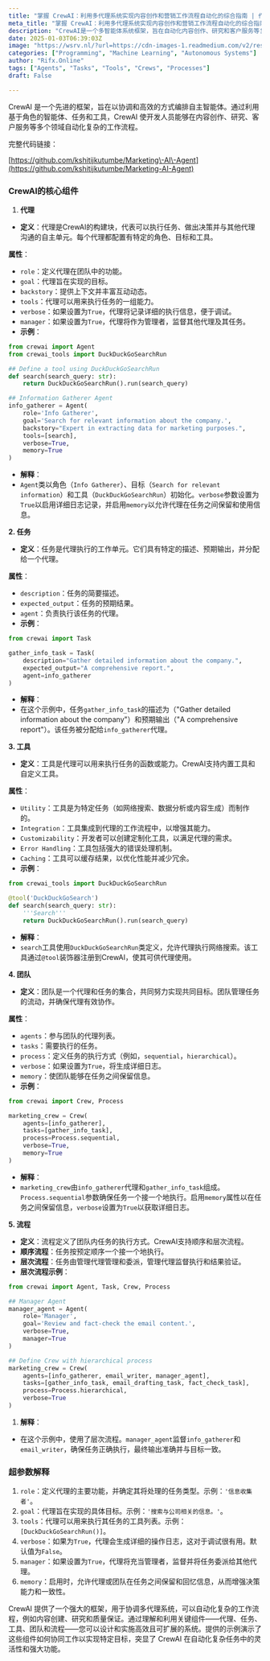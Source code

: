 ```yaml
---
title: "掌握 CrewAI：利用多代理系统实现内容创作和营销工作流程自动化的综合指南 | 作者：Kshitij Kutumbe | Medium"
meta_title: "掌握 CrewAI：利用多代理系统实现内容创作和营销工作流程自动化的综合指南 | 作者：Kshitij Kutumbe | Medium"
description: "CrewAI是一个多智能体系统框架，旨在自动化内容创作、研究和客户服务等复杂工作流程。其核心组件包括代理、任务、工具、团队和流程，允许开发者通过角色、目标和工具配置自主代理，以实现高效协作和任务管理。CrewAI支持顺序和层次流程，增强了任务执行的灵活性和可扩展性。通过利用这些组件，用户可以设计出高效的自动化系统，优化工作效率。"
date: 2025-01-03T06:39:03Z
image: "https://wsrv.nl/?url=https://cdn-images-1.readmedium.com/v2/resize:fit:800/0*elbKVaBihIoNQ-0t"
categories: ["Programming", "Machine Learning", "Autonomous Systems"]
author: "Rifx.Online"
tags: ["Agents", "Tasks", "Tools", "Crews", "Processes"]
draft: False

---
```






CrewAI 是一个先进的框架，旨在以协调和高效的方式编排自主智能体。通过利用基于角色的智能体、任务和工具，CrewAI 使开发人员能够在内容创作、研究、客户服务等多个领域自动化复杂的工作流程。

完整代码链接：

[https://github.com/kshitijkutumbe/Marketing\-AI\-Agent](https://github.com/kshitijkutumbe/Marketing-AI-Agent)

### CrewAI的核心组件

1. **代理**
* **定义**：代理是CrewAI的构建块，代表可以执行任务、做出决策并与其他代理沟通的自主单元。每个代理都配置有特定的角色、目标和工具。

**属性**：

* `role`：定义代理在团队中的功能。
* `goal`：代理旨在实现的目标。
* `backstory`：提供上下文并丰富互动动态。
* `tools`：代理可以用来执行任务的一组能力。
* `verbose`：如果设置为`True`，代理将记录详细的执行信息，便于调试。
* `manager`：如果设置为`True`，代理将作为管理者，监督其他代理及其任务。
* **示例**：

```python
from crewai import Agent
from crewai_tools import DuckDuckGoSearchRun

## Define a tool using DuckDuckGoSearchRun
def search(search_query: str):
    return DuckDuckGoSearchRun().run(search_query)

## Information Gatherer Agent
info_gatherer = Agent(
    role='Info Gatherer',
    goal='Search for relevant information about the company.',
    backstory="Expert in extracting data for marketing purposes.",
    tools=[search],
    verbose=True,
    memory=True
)
```
* **解释**：
* `Agent`类以角色（`Info Gatherer`）、目标（`Search for relevant information`）和工具（`DuckDuckGoSearchRun`）初始化。`verbose`参数设置为`True`以启用详细日志记录，并启用`memory`以允许代理在任务之间保留和使用信息。

**2\. 任务**

* **定义**：任务是代理执行的工作单元。它们具有特定的描述、预期输出，并分配给一个代理。

**属性**：

* `description`：任务的简要描述。
* `expected_output`：任务的预期结果。
* `agent`：负责执行该任务的代理。
* **示例**：

```python
from crewai import Task

gather_info_task = Task(
    description="Gather detailed information about the company.",
    expected_output="A comprehensive report.",
    agent=info_gatherer
)
```
* **解释**：
* 在这个示例中，任务`gather_info_task`的描述为（"Gather detailed information about the company"）和预期输出（"A comprehensive report"）。该任务被分配给`info_gatherer`代理。

**3\. 工具**

* **定义**：工具是代理可以用来执行任务的函数或能力。CrewAI支持内置工具和自定义工具。

**属性**：

* `Utility`：工具是为特定任务（如网络搜索、数据分析或内容生成）而制作的。
* `Integration`：工具集成到代理的工作流程中，以增强其能力。
* `Customizability`：开发者可以创建定制化工具，以满足代理的需求。
* `Error Handling`：工具包括强大的错误处理机制。
* `Caching`：工具可以缓存结果，以优化性能并减少冗余。
* **示例**：

```python
from crewai_tools import DuckDuckGoSearchRun

@tool('DuckDuckGoSearch')
def search(search_query: str):
    '''Search'''
    return DuckDuckGoSearchRun().run(search_query)
```
* **解释**：
* `search`工具使用`DuckDuckGoSearchRun`类定义，允许代理执行网络搜索。该工具通过`@tool`装饰器注册到CrewAI，使其可供代理使用。

**4\. 团队**

* **定义**：团队是一个代理和任务的集合，共同努力实现共同目标。团队管理任务的流动，并确保代理有效协作。

**属性**：

* `agents`：参与团队的代理列表。
* `tasks`：需要执行的任务。
* `process`：定义任务的执行方式（例如，`sequential`，`hierarchical`）。
* `verbose`：如果设置为`True`，将生成详细日志。
* `memory`：使团队能够在任务之间保留信息。
* **示例**：

```python
from crewai import Crew, Process

marketing_crew = Crew(
    agents=[info_gatherer],
    tasks=[gather_info_task],
    process=Process.sequential,
    verbose=True,
    memory=True
)
```
* **解释**：
* `marketing_crew`由`info_gatherer`代理和`gather_info_task`组成。`Process.sequential`参数确保任务一个接一个地执行。启用`memory`属性以在任务之间保留信息，`verbose`设置为`True`以获取详细日志。

**5\. 流程**

* **定义**：流程定义了团队内任务的执行方式。CrewAI支持顺序和层次流程。
* **顺序流程**：任务按预定顺序一个接一个地执行。
* **层次流程**：任务由管理代理管理和委派，管理代理监督执行和结果验证。
* **层次流程示例**：

```python
from crewai import Agent, Task, Crew, Process

## Manager Agent
manager_agent = Agent(
    role='Manager',
    goal='Review and fact-check the email content.',
    verbose=True,
    manager=True
)

## Define Crew with hierarchical process
marketing_crew = Crew(
    agents=[info_gatherer, email_writer, manager_agent],
    tasks=[gather_info_task, email_drafting_task, fact_check_task],
    process=Process.hierarchical,
    verbose=True
)
```
1. **解释**：
* 在这个示例中，使用了层次流程。`manager_agent`监督`info_gatherer`和`email_writer`，确保任务正确执行，最终输出准确并与目标一致。

### 超参数解释

1. `role`：定义代理的主要功能，并确定其将处理的任务类型。示例：`'信息收集者'`。
2. `goal`：代理旨在实现的具体目标。示例：`'搜索与公司相关的信息。'`。
3. `tools`：代理可以用来执行其任务的工具列表。示例：`[DuckDuckGoSearchRun()]`。
4. `verbose`：如果为`True`，代理会生成详细的操作日志，这对于调试很有用。默认值为`False`。
5. `manager`：如果设置为`True`，代理将充当管理者，监督并将任务委派给其他代理。
6. `memory`：启用时，允许代理或团队在任务之间保留和回忆信息，从而增强决策能力和一致性。

CrewAI 提供了一个强大的框架，用于协调多代理系统，可以自动化复杂的工作流程，例如内容创建、研究和质量保证。通过理解和利用关键组件——代理、任务、工具、团队和流程——您可以设计和实施高效且可扩展的系统。提供的示例演示了这些组件如何协同工作以实现特定目标，突显了 CrewAI 在自动化复杂任务中的灵活性和强大功能。


